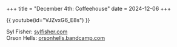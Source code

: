 +++
title = "December 4th: Coffeehouse"
date = 2024-12-06
+++

{{ youtube(id="VJZvxG6_E8s") }}

<!-- more -->

Syl Fisher: [sylfisher.com](https://sylfisher.com)<br>
Orson Hells: [orsonhells.bandcamp.com](https://orsonhells.bandcamp.com)
